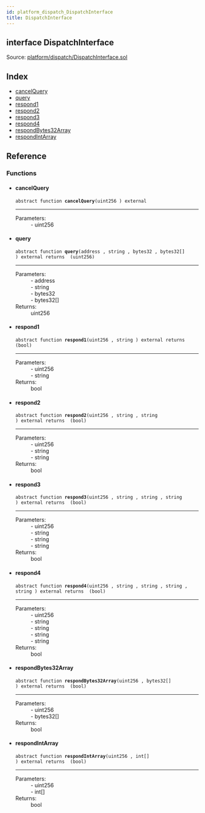 ```yaml
---
id: platform_dispatch_DispatchInterface
title: DispatchInterface
---
```


<div class="contract-doc"><div class="contract"><h2 class="contract-header"><span class="contract-kind">interface</span> DispatchInterface</h2><div class="source">Source: <a href="git+https://github.com/zapproject/ZapContracts/blob/v0.0.1/contracts/platform/dispatch/DispatchInterface.sol" target="_blank">platform/dispatch/DispatchInterface.sol</a></div></div><div class="index"><h2>Index</h2><ul><li><a href="platform_dispatch_DispatchInterface.html#cancelQuery">cancelQuery</a></li><li><a href="platform_dispatch_DispatchInterface.html#query">query</a></li><li><a href="platform_dispatch_DispatchInterface.html#respond1">respond1</a></li><li><a href="platform_dispatch_DispatchInterface.html#respond2">respond2</a></li><li><a href="platform_dispatch_DispatchInterface.html#respond3">respond3</a></li><li><a href="platform_dispatch_DispatchInterface.html#respond4">respond4</a></li><li><a href="platform_dispatch_DispatchInterface.html#respondBytes32Array">respondBytes32Array</a></li><li><a href="platform_dispatch_DispatchInterface.html#respondIntArray">respondIntArray</a></li></ul></div><div class="reference"><h2>Reference</h2><div class="functions"><h3>Functions</h3><ul><li><div class="item function"><span id="cancelQuery" class="anchor-marker"></span><h4 class="name">cancelQuery</h4><div class="body"><code class="signature"><span>abstract </span>function <strong>cancelQuery</strong><span>(uint256 ) </span><span>external </span></code><hr/><dl><dt><span class="label-parameters">Parameters:</span></dt><dd><div><code></code> - uint256</div></dd></dl></div></div></li><li><div class="item function"><span id="query" class="anchor-marker"></span><h4 class="name">query</h4><div class="body"><code class="signature"><span>abstract </span>function <strong>query</strong><span>(address , string , bytes32 , bytes32[] ) </span><span>external </span><span>returns  (uint256) </span></code><hr/><dl><dt><span class="label-parameters">Parameters:</span></dt><dd><div><code></code> - address</div><div><code></code> - string</div><div><code></code> - bytes32</div><div><code></code> - bytes32[]</div></dd><dt><span class="label-return">Returns:</span></dt><dd>uint256</dd></dl></div></div></li><li><div class="item function"><span id="respond1" class="anchor-marker"></span><h4 class="name">respond1</h4><div class="body"><code class="signature"><span>abstract </span>function <strong>respond1</strong><span>(uint256 , string ) </span><span>external </span><span>returns  (bool) </span></code><hr/><dl><dt><span class="label-parameters">Parameters:</span></dt><dd><div><code></code> - uint256</div><div><code></code> - string</div></dd><dt><span class="label-return">Returns:</span></dt><dd>bool</dd></dl></div></div></li><li><div class="item function"><span id="respond2" class="anchor-marker"></span><h4 class="name">respond2</h4><div class="body"><code class="signature"><span>abstract </span>function <strong>respond2</strong><span>(uint256 , string , string ) </span><span>external </span><span>returns  (bool) </span></code><hr/><dl><dt><span class="label-parameters">Parameters:</span></dt><dd><div><code></code> - uint256</div><div><code></code> - string</div><div><code></code> - string</div></dd><dt><span class="label-return">Returns:</span></dt><dd>bool</dd></dl></div></div></li><li><div class="item function"><span id="respond3" class="anchor-marker"></span><h4 class="name">respond3</h4><div class="body"><code class="signature"><span>abstract </span>function <strong>respond3</strong><span>(uint256 , string , string , string ) </span><span>external </span><span>returns  (bool) </span></code><hr/><dl><dt><span class="label-parameters">Parameters:</span></dt><dd><div><code></code> - uint256</div><div><code></code> - string</div><div><code></code> - string</div><div><code></code> - string</div></dd><dt><span class="label-return">Returns:</span></dt><dd>bool</dd></dl></div></div></li><li><div class="item function"><span id="respond4" class="anchor-marker"></span><h4 class="name">respond4</h4><div class="body"><code class="signature"><span>abstract </span>function <strong>respond4</strong><span>(uint256 , string , string , string , string ) </span><span>external </span><span>returns  (bool) </span></code><hr/><dl><dt><span class="label-parameters">Parameters:</span></dt><dd><div><code></code> - uint256</div><div><code></code> - string</div><div><code></code> - string</div><div><code></code> - string</div><div><code></code> - string</div></dd><dt><span class="label-return">Returns:</span></dt><dd>bool</dd></dl></div></div></li><li><div class="item function"><span id="respondBytes32Array" class="anchor-marker"></span><h4 class="name">respondBytes32Array</h4><div class="body"><code class="signature"><span>abstract </span>function <strong>respondBytes32Array</strong><span>(uint256 , bytes32[] ) </span><span>external </span><span>returns  (bool) </span></code><hr/><dl><dt><span class="label-parameters">Parameters:</span></dt><dd><div><code></code> - uint256</div><div><code></code> - bytes32[]</div></dd><dt><span class="label-return">Returns:</span></dt><dd>bool</dd></dl></div></div></li><li><div class="item function"><span id="respondIntArray" class="anchor-marker"></span><h4 class="name">respondIntArray</h4><div class="body"><code class="signature"><span>abstract </span>function <strong>respondIntArray</strong><span>(uint256 , int[] ) </span><span>external </span><span>returns  (bool) </span></code><hr/><dl><dt><span class="label-parameters">Parameters:</span></dt><dd><div><code></code> - uint256</div><div><code></code> - int[]</div></dd><dt><span class="label-return">Returns:</span></dt><dd>bool</dd></dl></div></div></li></ul></div></div></div>
